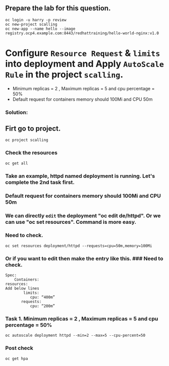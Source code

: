 ## Prepare the lab for this question.
```
oc login -u harry -p review
oc new-project scalling
oc new-app --name hello --image registry.ocp4.example.com:8443/redhattraining/hello-world-nginx:v1.0
```
# Configure `Resource Request` & `limits` into deployment and Apply `AutoScale Rule` in the project `scalling`.
- Minimum replicas = 2 , Maximum replicas = 5 and cpu percentage = 50%
- Default request for containers memory should 100Mi and CPU 50m

### Solution:

## Firt go to project.
```
oc project scalling
```
### Check the resources
```
oc get all
```

### Take an example, httpd named deployment is running. Let's complete the 2nd task first.
### Default request for containers memory should 100Mi and CPU 50m
### We can directly `edit` the deployment "oc edit de/httpd". Or we can use "oc set resources". Command is more easy.

 ### Need to check.
```
oc set resources deployment/httpd --requests=cpu=50m,memory=100Mi 
```

### Or if you want to edit then make the entry like this. ### Need to check.

```
Spec: 
    Containers:
resources:
Add below lines
        limits:
           cpu: “400m”
       requests:
           cpu: “200m”
```

### Task 1. Minimum replicas = 2 , Maximum replicas = 5 and cpu percentage = 50%
```
oc autoscale deployment httpd --min=2 --max=5 --cpu-percent=50
```
### Post check
```
oc get hpa
```
